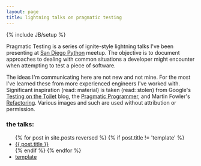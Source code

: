```yaml
---
layout: page
title: lightning talks on pragmatic testing
---
```

{% include JB/setup %}

Pragmatic Testing is a series of ignite-style lightning talks I've been presenting
at [San Diego Python](http://www.meetup.com/pythonsd) meetup. The objective is to
document approaches to dealing with common situations a developer might encounter
when attempting to test a piece of software.

The ideas I'm communicating here are not new and not mine. For the most I've learned
these from more experienced engineers I've worked with. Significant inspiration (read:
material) is taken (read: stolen) from Google's
[Testing on the Toilet](http://googletesting.blogspot.com/search/label/TotT)
blog, the [Pragmatic Programmer](https://pragprog.com/book/tpp/the-pragmatic-programmer),
and Martin Fowler's [Refactoring](http://refactoring.com/). Various images and such are
used without attribution or permission.

### the talks:

<ul class="posts">
  {% for post in site.posts reversed %}
    {% if post.title != 'template' %}
      <li><a href="{{ BASE_PATH }}{{ post.url }}">{{ post.title }}</a></li>
    {% endif %}
  {% endfor %}
  <li><a href="{{ BASE_PATH }}/template">template</a></li>
</ul>

